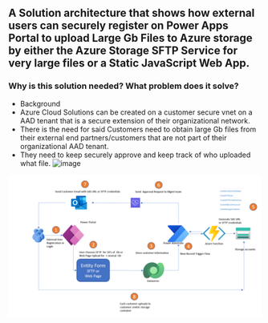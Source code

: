 ## A Solution architecture that shows how external users can securely register on Power Apps Portal  to upload Large Gb Files to Azure storage by either the Azure Storage SFTP Service for very large files or a Static JavaScript Web App.

### Why is this solution needed?  What problem does it solve?
   * Background
   * Azure Cloud Solutions can be created on a customer secure vnet on a AAD tenant that is a secure extension of their organizational network.
   * There is the need for said Customers need to obtain large Gb files from their external end partners/customers that are not part of their organizational AAD tenant. 
   * They need to keep securely approve and keep track of who uploaded what file.
![image](https://user-images.githubusercontent.com/32680536/179013485-7e7c8df5-4695-4ec2-9632-85bcefdcb386.png)

 
![Alt Image text](/architecture.png?raw=true "Architecture")
